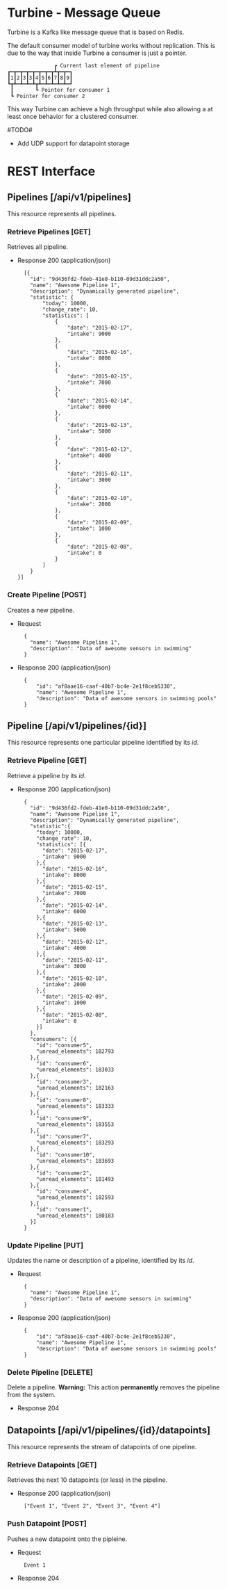 Turbine - Message Queue
=======================

Turbine is a Kafka like message queue that is based on Redis.

The default consumer model of turbine works without replication. This is due to the way that inside Turbine a consumer is just a pointer.

                   ┏ Current last element of pipeline
    ┏━┳━┳━┳━┳━┳━┳━┳┻┳━┳━┓
    ┃1┃2┃3┃3┃4┃5┃6┃7┃8┃9┃
    ┗┳┻━┻━┻━┻┳┻━┻━┻━┻━┻━┛
     ┃       ┗ Pointer for consumer 1
     ┗ Pointer for consumer 2

This way Turbine can achieve a high throughput while also allowing a at least once behavior for a clustered consumer.

#TODO#
* Add UDP support for datapoint storage

# REST Interface #

## Pipelines [/api/v1/pipelines]
This resource represents all pipelines.

### Retrieve Pipelines [GET]
Retrieves all pipeline.

+ Response 200 (application/json)

        [{
          "id": "9d436fd2-fdeb-41e0-b110-09d31ddc2a50",
          "name": "Awesome Pipeline 1",
          "description": "Dynamically generated pipeline",
          "statistic": {
              "today": 10000,
              "change_rate": 10,
              "statistics": [
                  {
                      "date": "2015-02-17",
                      "intake": 9000
                  },
                  {
                      "date": "2015-02-16",
                      "intake": 8000
                  },
                  {
                      "date": "2015-02-15",
                      "intake": 7000
                  },
                  {
                      "date": "2015-02-14",
                      "intake": 6000
                  },
                  {
                      "date": "2015-02-13",
                      "intake": 5000
                  },
                  {
                      "date": "2015-02-12",
                      "intake": 4000
                  },
                  {
                      "date": "2015-02-11",
                      "intake": 3000
                  },
                  {
                      "date": "2015-02-10",
                      "intake": 2000
                  },
                  {
                      "date": "2015-02-09",
                      "intake": 1000
                  },
                  {
                      "date": "2015-02-08",
                      "intake": 0
                  }
              ]
          }
      }]

### Create Pipeline [POST]
Creates a new pipeline.

+ Request

        {
          "name": "Awesome Pipeline 1",
          "description": "Data of awesome sensors in swimming"
        }

+ Response 200 (application/json)

        {
            "id": "af8aae16-caaf-40b7-bc4e-2e1f8ceb5330",
            "name": "Awesome Pipeline 1",
            "description": "Data of awesome sensors in swimming pools"
        }

## Pipeline [/api/v1/pipelines/{id}]
This resource represents one particular pipeline identified by its *id*.

### Retrieve Pipeline [GET]
Retrieve a pipeline by its *id*.

+ Response 200 (application/json)

        {
          "id": "9d436fd2-fdeb-41e0-b110-09d31ddc2a50",
          "name": "Awesome Pipeline 1",
          "description": "Dynamically generated pipeline",
          "statistic":{
            "today": 10000,
            "change_rate": 10,
            "statistics": [{
              "date": "2015-02-17",
              "intake": 9000
            },{
              "date": "2015-02-16",
              "intake": 8000
            },{
              "date": "2015-02-15",
              "intake": 7000
            },{
              "date": "2015-02-14",
              "intake": 6000
            },{
              "date": "2015-02-13",
              "intake": 5000
            },{
              "date": "2015-02-12",
              "intake": 4000
            },{
              "date": "2015-02-11",
              "intake": 3000
            },{
              "date": "2015-02-10",
              "intake": 2000
            },{
              "date": "2015-02-09",
              "intake": 1000
            },{
              "date": "2015-02-08",
              "intake": 0
            }]
          },
          "consumers": [{
            "id": "consumer5",
            "unread_elements": 182793
          },{
            "id": "consumer6",
            "unread_elements": 183033
          },{
            "id": "consumer3",
            "unread_elements": 182163
          },{
            "id": "consumer8",
            "unread_elements": 183333
          },{
            "id": "consumer9",
            "unread_elements": 183553
          },{
            "id": "consumer7",
            "unread_elements": 183293
          },{
            "id": "consumer10",
            "unread_elements": 183693
          },{
            "id": "consumer2",
            "unread_elements": 181493
          },{
            "id": "consumer4",
            "unread_elements": 182593
          },{
            "id": "consumer1",
            "unread_elements": 180183
          }]
        }

### Update Pipeline [PUT]
Updates the name or description of a pipeline, identified by its *id*.

+ Request

        {
          "name": "Awesome Pipeline 1",
          "description": "Data of awesome sensors in swimming"
        }

+ Response 200 (application/json)

        {
            "id": "af8aae16-caaf-40b7-bc4e-2e1f8ceb5330",
            "name": "Awesome Pipeline 1",
            "description": "Data of awesome sensors in swimming pools"
        }


### Delete Pipeline [DELETE]
Delete a pipeline. **Warning:** This action **permanently** removes the pipeline from the system.

+ Response 204

## Datapoints [/api/v1/pipelines/{id}/datapoints]
This resource represents the stream of datapoints of one pipeline.

### Retrieve Datapoints [GET]
Retrieves the next 10 datapoints (or less) in the pipeline.

+ Response 200 (application/json)

        ["Event 1", "Event 2", "Event 3", "Event 4"]

### Push Datapoint [POST]
Pushes a new datapoint onto the pipleine.

+ Request

        Event 1

+ Response 204
